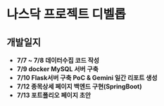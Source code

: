 # 나스닥 프로젝트 디벨롭
## 개발일지
- **7/7 ~ 7/8 데이터수집 코드 작성**
- **7/9 docker MySQL 서버 구축**
- **7/10 Flask서버 구축 PoC & Gemini 일간 리포트 생성**
- **7/12 종목상세 페이지 백엔드 구현(SpringBoot)**
- **7/13 포트폴리오 페이지 초안**
